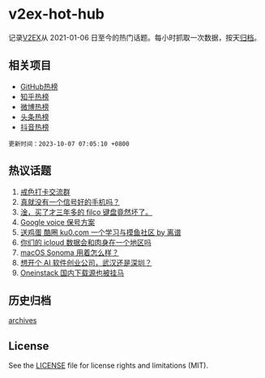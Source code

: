 # v2ex-hot-hub

 记录[V2EX](https://www.v2ex.com/)从 2021-01-06 日至今的热门话题。每小时抓取一次数据，按天[归档](archives)。
 
 ## 相关项目

- [GitHub热榜](https://github.com/snaildev/github-hot-hub)
- [知乎热榜](https://github.com/snaildev/zhihu-hot-hub)
- [微博热榜](https://github.com/snaildev/weibo-hot-hub)
- [头条热榜](https://github.com/snaildev/toutiao-hot-hub)
- [抖音热榜](https://github.com/snaildev/douyin-hot-hub)


 `更新时间：2023-10-07 07:05:10 +0800`

## 热议话题

1. [戒色打卡交流群](https://www.v2ex.com/t/979221)
1. [真就没有一个信号好的手机吗？](https://www.v2ex.com/t/979199)
1. [淦，买了才三年多的 filco 键盘竟然坏了。](https://www.v2ex.com/t/979193)
1. [Google voice 保号方案](https://www.v2ex.com/t/979173)
1. [送鸡蛋 酷圈 ku0.com 一个学习与摸鱼社区 by 离谱](https://www.v2ex.com/t/979164)
1. [你们的 icloud 数据会和肉身在一个地区吗](https://www.v2ex.com/t/979146)
1. [macOS Sonoma 用着怎么样？](https://www.v2ex.com/t/979167)
1. [想开个 AI 软件创业公司，武汉还是深圳？](https://www.v2ex.com/t/979157)
1. [Oneinstack 国内下载源也被挂马](https://www.v2ex.com/t/979226)

## 历史归档

[archives](archives)

## License

See the [LICENSE](LICENSE) file for license rights and limitations (MIT).
